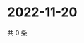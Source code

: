 # 2022-11-20

共 0 条

<!-- BEGIN WEIBO -->
<!-- 最后更新时间 Sun Nov 20 2022 22:13:26 GMT+0800 (China Standard Time) -->

<!-- END WEIBO -->
